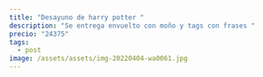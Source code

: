 ```yaml
---
title: "Desayuno de harry potter "
description: "Se entrega envuelto con moño y tags con frases "
precio: "24375"
tags:
  - post
image: /assets/assets/img-20220404-wa0061.jpg
---
```

